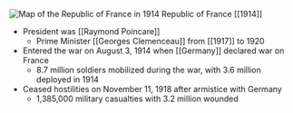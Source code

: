
![Map of the Republic of France in 1914](https://nzhistory.govt.nz/files/styles/fullsize/public/France_1000.jpg?itok=0kUFggwH)
Republic of France [[1914]]

- President was [[Raymond Poincare]]
	- Prime Minister [[Georges Clemenceau]] from [[1917]] to 1920
- Entered the war on August 3, 1914 when [[Germany]] declared war on France
	- 8.7 million soldiers mobilized during the war, with 3.6 million deployed in 1914
- Ceased hostilities on November 11, 1918 after armistice with Germany
	- 1,385,000 military casualties with 3.2 million wounded